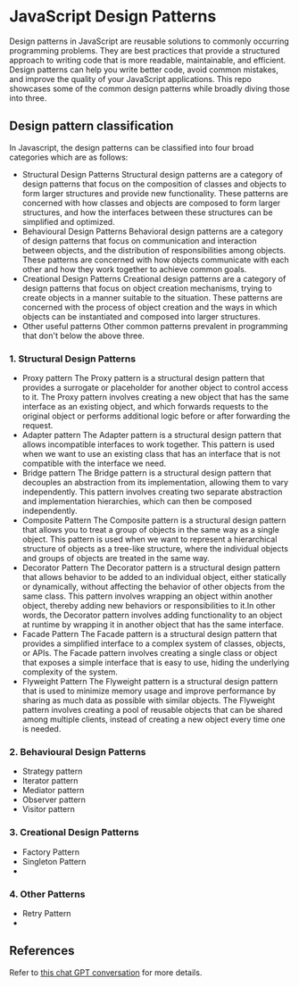# JavaScript Design Patterns
Design patterns in JavaScript are reusable solutions to commonly occurring programming problems. They are best practices that provide a structured approach to writing code that is more readable, maintainable, and efficient. Design patterns can help you write better code, avoid common mistakes, and improve the quality of your JavaScript applications. This repo showcases some of the common design patterns while broadly diving those into three.

## Design pattern classification
In Javascript, the design patterns can be classified into four broad categories which are as follows:
- Structural Design Patterns
Structural design patterns are a category of design patterns that focus on the composition of classes and objects to form larger structures and provide new functionality. These patterns are concerned with how classes and objects are composed to form larger structures, and how the interfaces between these structures can be simplified and optimized.
- Behavioural Design Patterns
Behavioral design patterns are a category of design patterns that focus on communication and interaction between objects, and the distribution of responsibilities among objects. These patterns are concerned with how objects communicate with each other and how they work together to achieve common goals.
- Creational Design Patterns
Creational design patterns are a category of design patterns that focus on object creation mechanisms, trying to create objects in a manner suitable to the situation. These patterns are concerned with the process of object creation and the ways in which objects can be instantiated and composed into larger structures.
- Other useful patterns
Other common patterns prevalent in programming that don't below the above three.
### 1. Structural Design Patterns
- Proxy pattern
The Proxy pattern is a structural design pattern that provides a surrogate or placeholder for another object to control access to it. The Proxy pattern involves creating a new object that has the same interface as an existing object, and which forwards requests to the original object or performs additional logic before or after forwarding the request.
- Adapter pattern
The Adapter pattern is a structural design pattern that allows incompatible interfaces to work together. This pattern is used when we want to use an existing class that has an interface that is not compatible with the interface we need.
- Bridge pattern
The Bridge pattern is a structural design pattern that decouples an abstraction from its implementation, allowing them to vary independently. This pattern involves creating two separate abstraction and implementation hierarchies, which can then be composed independently.
- Composite Pattern
The Composite pattern is a structural design pattern that allows you to treat a group of objects in the same way as a single object. This pattern is used when we want to represent a hierarchical structure of objects as a tree-like structure, where the individual objects and groups of objects are treated in the same way.
- Decorator Pattern
The Decorator pattern is a structural design pattern that allows behavior to be added to an individual object, either statically or dynamically, without affecting the behavior of other objects from the same class. This pattern involves wrapping an object within another object, thereby adding new behaviors or responsibilities to it.In other words, the Decorator pattern involves adding functionality to an object at runtime by wrapping it in another object that has the same interface.
- Facade Pattern
The Facade pattern is a structural design pattern that provides a simplified interface to a complex system of classes, objects, or APIs. The Facade pattern involves creating a single class or object that exposes a simple interface that is easy to use, hiding the underlying complexity of the system.
- Flyweight Pattern
The Flyweight pattern is a structural design pattern that is used to minimize memory usage and improve performance by sharing as much data as possible with similar objects. The Flyweight pattern involves creating a pool of reusable objects that can be shared among multiple clients, instead of creating a new object every time one is needed.
### 2. Behavioural Design Patterns
- Strategy pattern
- Iterator pattern
- Mediator pattern
- Observer pattern
- Visitor pattern
### 3. Creational Design Patterns
- Factory Pattern
- Singleton Pattern
- 
### 4. Other Patterns
- Retry Pattern
- 

## References
Refer to [this chat GPT conversation](https://chat.openai.com/chat/4ffa9ed5-9674-4f5b-8077-0f0511a1b90e) for more details.

